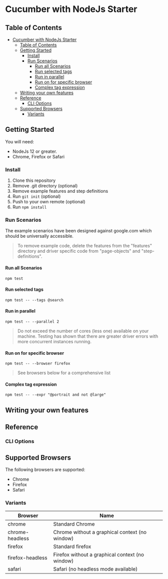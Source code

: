 # Cucumber with NodeJs Starter

## Table of Contents
- [Cucumber with NodeJs Starter](#cucumber-with-nodejs-starter)
  - [Table of Contents](#table-of-contents)
  - [Getting Started](#getting-started)
    - [Install](#install)
    - [Run Scenarios](#run-scenarios)
      - [Run all Scenarios](#run-all-scenarios)
      - [Run selected tags](#run-selected-tags)
      - [Run in parallel](#run-in-parallel)
      - [Run on for specific browser](#run-on-for-specific-browser)
      - [Complex tag expression](#complex-tag-expression)
  - [Writing your own features](#writing-your-own-features)
  - [Reference](#reference)
    - [CLI Options](#cli-options)
  - [Supported Browsers](#supported-browsers)
    - [Variants](#variants)

## Getting Started
You will need:
* NodeJs 12 or greater.
* Chrome, Firefox or Safari

### Install
1. Clone this repository
2. Remove .git directory (optional)
3. Remove example features and step definitions
4. Run ```git init``` (optional)
5. Push to your own remote (optional)
6. Run ```npm install```


### Run Scenarios
The example scenarios have been designed against google.com which should be universally accessible. 

> To remove example code, delete the features from the "features" directory and driver specific code from "page-objects" and "step-definitions".

#### Run all Scenarios

```
npm test
```

#### Run selected tags

```
npm test -- --tags @search
```

#### Run in parallel

```
npm test -- --parallel 2
```
> Do not exceed the number of cores (less one) available on your machine. Testing has shown that there are greater driver errors with more concurrent instances running.

#### Run on for specific browser

```
npm test -- --browser firefox
```
> See browsers below for a comprehensive list

#### Complex tag expression

```
npm test -- --expr "@portrait and not @large"
```

## Writing your own features

## Reference

### CLI Options

## Supported Browsers
The following browsers are supported:
* Chrome
* Firefox
* Safari

### Variants
| Browser          | Name                                            |
| ---------------- | ----------------------------------------------- |
| chrome           | Standard Chrome                                 |
| chrome-headless  | Chrome without a graphical context (no window)  |
| firefox          | Standard firefox                                |
| firefox-headless | Firefox without a graphical context (no window) |
| safari           | Safari (no headless mode available)             |